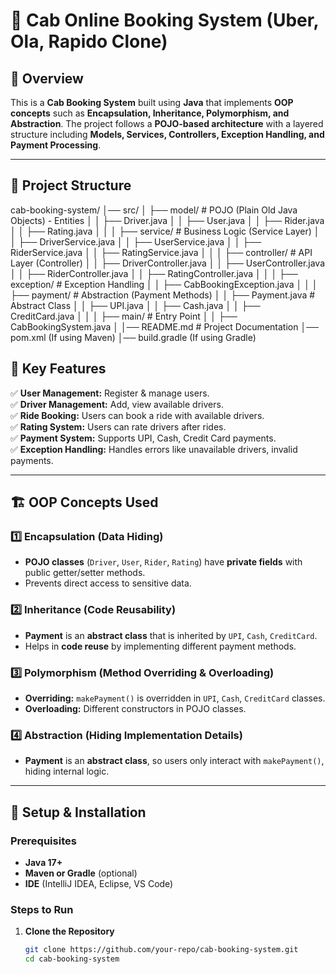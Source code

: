 # 🚖 Cab Online Booking System (Uber, Ola, Rapido Clone)

## 📌 Overview
This is a **Cab Booking System** built using **Java** that implements **OOP concepts** such as **Encapsulation, Inheritance, Polymorphism, and Abstraction**. The project follows a **POJO-based architecture** with a layered structure including **Models, Services, Controllers, Exception Handling, and Payment Processing**.

---

## 📂 Project Structure
cab-booking-system/ │── src/ │ ├── model/ # POJO (Plain Old Java Objects) - Entities │ │ ├──
Driver.java │ │ ├── User.java │ │ ├── Rider.java │ │ ├── Rating.java │ │ │ ├── service/ # Business
Logic (Service Layer) │ │ ├── DriverService.java │ │ ├── UserService.java │ │ ├── RiderService.java │ │ ├──
RatingService.java │ │ │ ├── controller/ # API Layer (Controller) │ │ ├── DriverController.java │ │ ├──
UserController.java │ │ ├── RiderController.java │ │ ├── RatingController.java │ │ │ ├── exception/ # Exception Handling │ │ ├── 
CabBookingException.java │ │ │ ├── payment/ # Abstraction (Payment Methods) │ │ ├── Payment.java # Abstract Class 
│ │ ├── UPI.java │ │ ├── Cash.java │ │ ├── CreditCard.java │ │ │ ├── main/ # Entry Point │ │ ├── CabBookingSystem.java │ │──
README.md # Project Documentation │── pom.xml (If using Maven) │── build.gradle (If using Gradle)
## 🎯 Key Features
✅ **User Management:** Register & manage users.  
✅ **Driver Management:** Add, view available drivers.  
✅ **Ride Booking:** Users can book a ride with available drivers.  
✅ **Rating System:** Users can rate drivers after rides.  
✅ **Payment System:** Supports UPI, Cash, Credit Card payments.  
✅ **Exception Handling:** Handles errors like unavailable drivers, invalid payments.  

---

## 🏗️ OOP Concepts Used

### 1️⃣ **Encapsulation (Data Hiding)**
- **POJO classes** (`Driver`, `User`, `Rider`, `Rating`) have **private fields** with public getter/setter methods.
- Prevents direct access to sensitive data.

### 2️⃣ **Inheritance (Code Reusability)**
- **Payment** is an **abstract class** that is inherited by `UPI`, `Cash`, `CreditCard`.
- Helps in **code reuse** by implementing different payment methods.

### 3️⃣ **Polymorphism (Method Overriding & Overloading)**
- **Overriding:** `makePayment()` is overridden in `UPI`, `Cash`, `CreditCard` classes.
- **Overloading:** Different constructors in POJO classes.

### 4️⃣ **Abstraction (Hiding Implementation Details)**
- **Payment** is an **abstract class**, so users only interact with `makePayment()`, hiding internal logic.

---

## 🔧 Setup & Installation

### Prerequisites
- **Java 17+**
- **Maven or Gradle** (optional)
- **IDE** (IntelliJ IDEA, Eclipse, VS Code)

### Steps to Run
1. **Clone the Repository**
   ```sh
   git clone https://github.com/your-repo/cab-booking-system.git
   cd cab-booking-system
